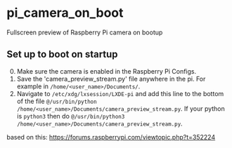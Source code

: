 # pi_camera_on_boot
Fullscreen preview of Raspberry Pi camera on bootup

## Set up to boot on startup
0. Make sure the camera is enabled in the Raspberry Pi Configs.
1. Save the 'camera_preview_stream.py' file anywhere in the pi. For example in `/home/<user_name>/Documents/`.
2. Navigate to `/etc/xdg/lxsession/LXDE-pi` and add this line to the bottom of the file `@/usr/bin/python /home/<user_name>/Documents/camera_preview_stream.py`. If your python is `python3` then do `@/usr/bin/python3 /home/<user_name>/Documents/camera_preview_stream.py`.





based on this: https://forums.raspberrypi.com/viewtopic.php?t=352224

